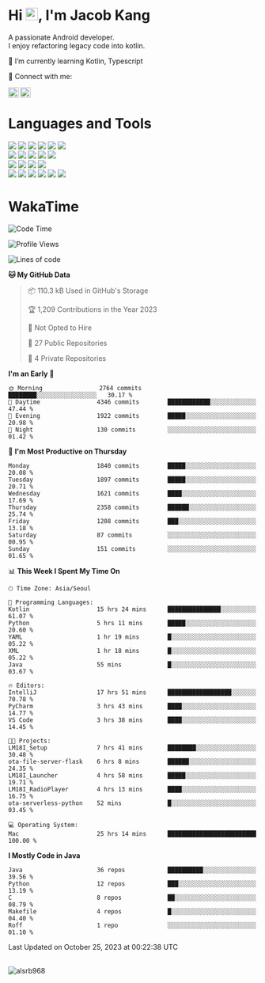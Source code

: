 # Hi <img src="https://media.giphy.com/media/hvRJCLFzcasrR4ia7z/giphy.gif" width="25px">, I'm Jacob Kang
A passionate Android developer.
</br>
I enjoy refactoring legacy code into kotlin.

🌱 I’m currently learning Kotlin, Typescript

🤝 Connect with me:

<a href="https://www.linkedin.com/in/minkyu-kang-b7477b1b2/"><img align="left" src="https://raw.githubusercontent.com/yushi1007/yushi1007/main/images/linkedin.svg" alt="Minkyu Kang | LinkedIn" width="21px"/></a>
<a href="https://www.instagram.com/_jacob_kang/"><img align="left" src="https://raw.githubusercontent.com/yushi1007/yushi1007/main/images/instagram.svg" alt="Jacob Kang | Instagram" width="21px"/></a>

</br>

# Languages and Tools

<div align="left">
<img src="https://img.shields.io/badge/java-007396?logo=java&logoColor=white"/>
<img src="https://img.shields.io/badge/kotlin-7F52FF?logo=kotlin&logoColor=white"/>
<img src="https://img.shields.io/badge/python-3776AB?logo=python&logoColor=white"/>
<img src="https://img.shields.io/badge/bash shell-4EAA25?logo=gnubash&logoColor=white"/>
<img src="https://img.shields.io/badge/c-A8B9CC?logo=c&logoColor=white"/>
<img src="https://img.shields.io/badge/c++-00599C?logo=c%2b%2b&logoColor=white"/>
</div>
<div align="left">
<img src="https://img.shields.io/badge/git-F05032?logo=git&logoColor=white"/>
<img src="https://img.shields.io/badge/github-181717?logo=github&logoColor=white"/>
<img src="https://img.shields.io/badge/mysql-4479A1?logo=mysql&logoColor=white"/>
<img src="https://img.shields.io/badge/sqlite-003B57?logo=sqlite&logoColor=white"/>
<img src="https://img.shields.io/badge/amazon AWS-232F3E?logo=amazonaws&logoColor=white"/>
</div>
<div align="left">
<img src="https://img.shields.io/badge/android-3DDC84?logo=android&logoColor=white"/>
<img src="https://img.shields.io/badge/linux-FCC624?logo=linux&logoColor=white"/>
<img src="https://img.shields.io/badge/flask-000000?logo=flask&logoColor=white"/>
<img src="https://img.shields.io/badge/arduino-00979D?logo=arduino&logoColor=white"/>
</div>
<div align="left">
<img src="https://img.shields.io/badge/slack-4A154B?logo=slack&logoColor=white"/>
<img src="https://img.shields.io/badge/notion-000000?logo=notion&logoColor=white"/>
<img src="https://img.shields.io/badge/jira-0052CC?logo=jira&logoColor=white"/>
<img src="https://img.shields.io/badge/postman-FF6C37?logo=postman&logoColor=white"/>
<img src="https://img.shields.io/badge/intellij-000000?logo=intellijidea&logoColor=white"/>
<img src="https://img.shields.io/badge/pycharm-000000?logo=pycharm&logoColor=white"/>
</div>

# WakaTime

<!--START_SECTION:waka-->
![Code Time](http://img.shields.io/badge/Code%20Time-3%2C103%20hrs%2050%20mins-blue)

![Profile Views](http://img.shields.io/badge/Profile%20Views-0-blue)

![Lines of code](https://img.shields.io/badge/From%20Hello%20World%20I%27ve%20Written-5.4%20million%20lines%20of%20code-blue)

**🐱 My GitHub Data** 

> 📦 110.3 kB Used in GitHub's Storage 
 > 
> 🏆 1,209 Contributions in the Year 2023
 > 
> 🚫 Not Opted to Hire
 > 
> 📜 27 Public Repositories 
 > 
> 🔑 4 Private Repositories 
 > 
**I'm an Early 🐤** 

```text
🌞 Morning                2764 commits        ████████░░░░░░░░░░░░░░░░░   30.17 % 
🌆 Daytime                4346 commits        ████████████░░░░░░░░░░░░░   47.44 % 
🌃 Evening                1922 commits        █████░░░░░░░░░░░░░░░░░░░░   20.98 % 
🌙 Night                  130 commits         ░░░░░░░░░░░░░░░░░░░░░░░░░   01.42 % 
```
📅 **I'm Most Productive on Thursday** 

```text
Monday                   1840 commits        █████░░░░░░░░░░░░░░░░░░░░   20.08 % 
Tuesday                  1897 commits        █████░░░░░░░░░░░░░░░░░░░░   20.71 % 
Wednesday                1621 commits        ████░░░░░░░░░░░░░░░░░░░░░   17.69 % 
Thursday                 2358 commits        ██████░░░░░░░░░░░░░░░░░░░   25.74 % 
Friday                   1208 commits        ███░░░░░░░░░░░░░░░░░░░░░░   13.18 % 
Saturday                 87 commits          ░░░░░░░░░░░░░░░░░░░░░░░░░   00.95 % 
Sunday                   151 commits         ░░░░░░░░░░░░░░░░░░░░░░░░░   01.65 % 
```


📊 **This Week I Spent My Time On** 

```text
🕑︎ Time Zone: Asia/Seoul

💬 Programming Languages: 
Kotlin                   15 hrs 24 mins      ███████████████░░░░░░░░░░   61.07 % 
Python                   5 hrs 11 mins       █████░░░░░░░░░░░░░░░░░░░░   20.60 % 
YAML                     1 hr 19 mins        █░░░░░░░░░░░░░░░░░░░░░░░░   05.22 % 
XML                      1 hr 18 mins        █░░░░░░░░░░░░░░░░░░░░░░░░   05.22 % 
Java                     55 mins             █░░░░░░░░░░░░░░░░░░░░░░░░   03.67 % 

🔥 Editors: 
IntelliJ                 17 hrs 51 mins      ██████████████████░░░░░░░   70.78 % 
PyCharm                  3 hrs 43 mins       ████░░░░░░░░░░░░░░░░░░░░░   14.77 % 
VS Code                  3 hrs 38 mins       ████░░░░░░░░░░░░░░░░░░░░░   14.45 % 

🐱‍💻 Projects: 
LM18I_Setup              7 hrs 41 mins       ████████░░░░░░░░░░░░░░░░░   30.48 % 
ota-file-server-flask    6 hrs 8 mins        ██████░░░░░░░░░░░░░░░░░░░   24.35 % 
LM18I_Launcher           4 hrs 58 mins       █████░░░░░░░░░░░░░░░░░░░░   19.71 % 
LM18I_RadioPlayer        4 hrs 13 mins       ████░░░░░░░░░░░░░░░░░░░░░   16.75 % 
ota-serverless-python    52 mins             █░░░░░░░░░░░░░░░░░░░░░░░░   03.45 % 

💻 Operating System: 
Mac                      25 hrs 14 mins      █████████████████████████   100.00 % 
```

**I Mostly Code in Java** 

```text
Java                     36 repos            ██████████░░░░░░░░░░░░░░░   39.56 % 
Python                   12 repos            ███░░░░░░░░░░░░░░░░░░░░░░   13.19 % 
C                        8 repos             ██░░░░░░░░░░░░░░░░░░░░░░░   08.79 % 
Makefile                 4 repos             █░░░░░░░░░░░░░░░░░░░░░░░░   04.40 % 
Roff                     1 repo              ░░░░░░░░░░░░░░░░░░░░░░░░░   01.10 % 
```




 Last Updated on October 25, 2023 at 00:22:38 UTC
<!--END_SECTION:waka-->

</br>

<div align="left">
<img align="left" src="https://github-readme-stats.vercel.app/api/top-langs?username=alsrb968&show_icons=true&locale=en&layout=compact&theme=dark" alt="alsrb968" />
</div>
